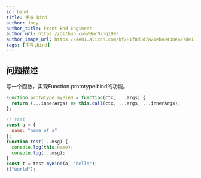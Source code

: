 ```yaml
---
id: bind
title: 手写 bind
author: Joey
author_title: Front End Engineer
author_url: https://github.com/BurNing1993
author_image_url: https://ae01.alicdn.com/kf/H1f8d0d7a21eb49438e627de1708be6efE.jpg
tags: [手写,bind]
---
```


## 问题描述

写一个函数，实现Function.prototype.bind的功能。

<!--truncate-->

```js
Function.prototype.myBind = function(ctx, ...args) {
  return (...innerArgs) => this.call(ctx, ...args, ...innerArgs);
};

// test
const a = {
  name: "name of a"
};
function test(...msg) {
  console.log(this.name);
  console.log(...msg);
}
const t = test.myBind(a, "hello");
t("world");
```
